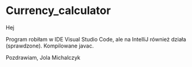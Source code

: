 # Currency_calculator

Hej

Program robiłam w IDE Visual Studio Code, ale na IntelliJ również działa (sprawdzone). Kompilowane javac. 

Pozdrawiam,
Jola Michalczyk
